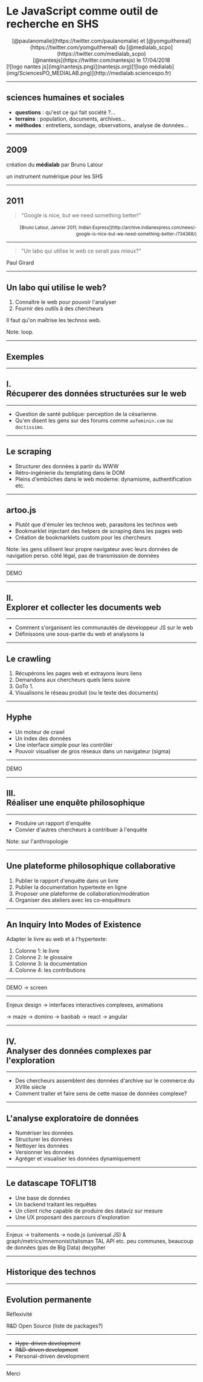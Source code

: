 


# Le JavaScript comme outil de recherche en SHS
<center>[@paulanomalie](https://twitter.com/paulanomalie) et [@yomguithereal](https://twitter.com/yomguithereal) du [@medialab_scpo](https://twitter.com/medialab_scpo)</center>  
<center>[@nantesjs](https://twitter.com/nantesjs) le 17/04/2018</center>  
[![logo nantes js](img/nantesjs.png)<!-- .element: style="width: 150px;"-->](nantesjs.org)[![logo médialab](img/SciencesPO_MEDIALAB.png)<!-- .element: style="height: 150px;float:right;"-->](http://medialab.sciencespo.fr)

---

## sciences humaines et sociales

- **questions** : qu'est ce qui fait société ?...
- **terrains** : population, documents, archives...
- **méthodes** : entretiens, sondage, observations, analyse de données...

---

## 2009
création du **médialab** par Bruno Latour

un instrument numérique pour les SHS

---

## 2011

> "Google is nice, but we need something better!"

<p style="text-align: right;">
  <small>
    [Bruno Latour, Janvier 2011, Indian Express](http://archive.indianexpress.com/news/-google-is-nice-but-we-need-something-better-/734368/)
  </small>
</p>

---

> "Un labo qui utilise le web ce serait pas mieux?"

Paul Girard

---

## Un labo qui utilise le web?

1. Connaître le web pour pouvoir l'analyser
2. Fournir des outils à des chercheurs

Il faut qu'on maîtrise les technos web.

Note: loop.

---

## Exemples

---

<h2>
  <span class="red-number">I.</span><br>Récuperer des données structurées sur le web
</h2>

---

* Question de santé publique: perception de la césarienne.
* Qu'en disent les gens sur des forums comme `aufeminin.com` ou `doctissimo`.

---

## Le scraping

* Structurer des données à partir du WWW
* Rétro-ingénierie du templating dans le DOM
* Pleins d'embûches dans le web moderne: dynamisme, authentification etc.

---

## artoo.js

* Plutôt que d'émuler les technos web, parasitons les technos web
* Bookmarklet injectant des helpers de scraping dans les pages web
* Création de bookmarklets custom pour les chercheurs

Note: les gens utilisent leur propre navigateur avec leurs données de navigation perso. côté légal, pas de transmission de données

---

DEMO

---

<h2>
  <span class="red-number">II.</span><br>Explorer et collecter les documents web
</h2>

---

* Comment s'organisent les communautés de développeur JS sur le web
* Définissons une sous-partie du web et analysons la

---

## Le crawling

1. Récupérons les pages web et extrayons leurs liens
2. Demandons aux chercheurs quels liens suivre
3. GoTo 1.
4. Visualisons le réseau produit (ou le texte des documents)

---

## Hyphe

* Un moteur de crawl
* Un index des données
* Une interface simple pour les contrôler
* Pouvoir visualiser de gros réseaux dans un navigateur (sigma)

---

DEMO

---

<h2>
  <span class="red-number">III.</span><br>Réaliser une enquête philosophique
</h2>

---

* Produire un rapport d'enquête
* Convier d'autres chercheurs à contribuer à l'enquête

Note: sur l'anthropologie

---

## Une plateforme philosophique collaborative

1. Publier le rapport d'enquête dans un livre
2. Publier la documentation hypertexte en ligne
3. Proposer une plateforme de collaboration/modération
4. Organiser des ateliers avec les co-enquêteurs

---

## An Inquiry Into Modes of Existence

Adapter le livre au web et à l'hypertexte:

1. Colonne 1: le livre
2. Colonne 2: le glossaire
3. Colonne 3: la documentation
4. Colonne 4: les contributions

---

DEMO -> screen

---

Enjeux design -> interfaces interactives complexes, animations

-> maze -> domino -> baobab -> react -> angular

---

<h2>
  <span class="red-number">IV.</span><br>Analyser des données complexes par l'exploration
</h2>

---

* Des chercheurs assemblent des données d'archive sur le commerce du XVIIIe siècle
* Comment traiter et faire sens de cette masse de données complexe?

---

## L'analyse exploratoire de données

* Numériser les données
* Structurer les données
* Nettoyer les données
* Versionner les données
* Agréger et visualiser les données dynamiquement

---

## Le datascape TOFLIT18

* Une base de données
* Un backend traitant les requêtes
* Un client riche capable de produire des dataviz sur mesure
* Une UX proposant des parcours d'exploration

---

Enjeux -> traitements -> node.js (universal JS) & graph/metrics/mnemonist/talisman TAL API etc. peu communes, beaucoup de données (pas de Big Data) decypher

---

## Historique des technos

---

## Evolution permanente

Réflexivité

R&D Open Source (liste de packages?)

---

* <strike>Hype-driven development</strike>
* <strike>R&D-driven development</strike>
* Personal-driven development

---

Merci
